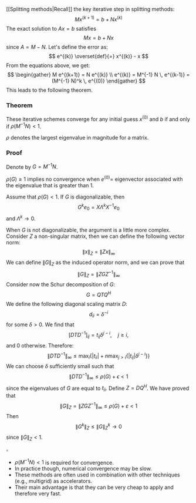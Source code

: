 [[Splitting methods|Recall]] the key iterative step in splitting methods:
$$
M x^{(k+1)} = b + N x^{(k)}
$$
The exact solution to $Ax=b$ satisfies
$$
M x = b + N x
$$
since $A = M-N$. Let's define the error as:
$$
e^{(k)} \overset{def}{=} x^{(k)} - x
$$
From the equations above, we get:
$$
\begin{gather}
M e^{(k+1)} = N e^{(k)} \\
e^{(k)} = M^{-1} N \, e^{(k-1)} = (M^{-1} N)^k \, e^{(0)}
\end{gather}
$$
This leads to the following theorem.

### Theorem
These iterative schemes converge for any initial guess $x^{(0)}$ and $b$ if and only if $\rho(M^{-1} N) < 1$.

$\rho$ denotes the largest eigenvalue in magnitude for a matrix.

### Proof
Denote by $G = M^{-1}N$.

$\rho(G) \ge 1$ implies no convergence when $e^{(0)} =$ eigenvector associated with the eigenvalue that is greater than 1.

Assume that $\rho(G) < 1.$ If $G$ is diagonalizable, then
$$
G^k e_0 = X \Lambda^k X^{-1} e_0
$$
and $\Lambda^k \to 0.$

When $G$ is not diagonalizable, the argument is a little more complex. Consider $Z$ a non-singular matrix, then we can define the following vector norm:
$$
\|x\|_Z = \|Zx\|_\infty
$$
We can define $\|G\|_Z$ as the induced operator norm, and we can prove that
$$
\|G\|_Z = \|Z G Z^{-1}\|_\infty
$$
Consider now the Schur decomposition of $G$:
$$
G = Q T Q^H
$$
We define the following diagonal scaling matrix $D$:
$$
d_{ii} = \delta^{-i}
$$
for some $\delta > 0$. We find that 
$$
[DTD^{-1}]_{ij} = t_{ij} \delta^{j-i}, \quad j \ge i,
$$
and 0 otherwise. Therefore:
$$
\| DTD^{-1} \|_\infty \le \max_i \{ 
|t_{ii}| + n \max_{j>i} \{ |t_{ij}| \delta^{j-i} \} 
\}
$$
We can choose $\delta$ sufficiently small such that
$$
\| DTD^{-1} \|_\infty \le \rho(G) + \epsilon < 1
$$
since the eigenvalues of $G$ are equal to $t_{ii}$. Define $Z = DQ^H$. We have proved that
$$
\| G \|_Z = \|Z G Z^{-1}\|_\infty \le \rho(G) + \varepsilon < 1
$$
Then
$$
\| G^k \|_Z \le \| G \|_Z^k \to 0
$$
since $\| G \|_Z < 1$.

$\square$

- $\rho(M^{-1} N) < 1$ is required for convergence.
- In practice though, numerical convergence may be slow.
- These methods are often used in combination with other techniques (e.g., multigrid) as accelerators.
- Their main advantage is that they can be very cheap to apply and therefore very fast.